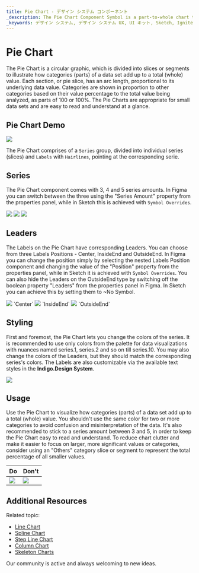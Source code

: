 ```yaml
---
title: Pie Chart - デザイン システム コンポーネント
_description: The Pie Chart Component Symbol is a part-to-whole chart that shows how categories (parts) of a data set add up to a total (whole) value.
_keywords: デザイン システム, デザイン システム UX, UI キット, Sketch, Ignite UI for Angular, Sketch to Angular, Angular, Angular デザイン システム, Sketch からコードをエクスポート, Angular 用のデザイン キット, Sketch HTML, Sketch to HTML, Sketch UI キット, Figma, Figma to Angular, Figma から コードをエクスポート, Figma to HTML, Figma UI キット
---
```


# Pie Chart 
The Pie Chart is a circular graphic, which is divided into slices or segments to illustrate how categories (parts) of a data set add up to a total (whole) value. Each section, or pie slice, has an arc length, proportional to its underlying data value. Categories are shown in proportion to other categories based on their value percentage to the total value being analyzed, as parts of 100 or 100%. The Pie Charts are appropriate for small data sets and are easy to read and understand at a glance.

## Pie Chart Demo

<img class="responsive-img" src="../images/pie_chart_demo.png" srcset="../images/pie_chart_demo@2x.png 2x" />

The Pie Chart comprises of a `Series` group, divided into individual series (slices) and `Labels` with `Hairlines`, pointing at the corresponding serie.

## Series

The Pie Chart component comes with 3, 4 and 5 series amounts. In Figma you can switch between the three using the "Series Amount" property from the properties panel, while in Sketch this is achieved with `Symbol Overrides`. 

<img class="responsive-img" src="../images/pie_chart_series3.png" srcset="../images/pie_chart_series3@2x.png 2x" />
<img class="responsive-img" src="../images/pie_chart_series4.png" srcset="../images/pie_chart_series4@2x.png 2x" />
<img class="responsive-img" src="../images/pie_chart_series5.png" srcset="../images/pie_chart_series5@2x.png 2x" />

## Leaders

The Labels on the Pie Chart have corresponding Leaders. You can choose from three Labels Positions - Center, InsideEnd and OutsideEnd. In Figma you can change the position simply by selecting the nested Labels Position component and changing the value of the "Position" property from the properties panel, while in Sketch it is achieved with `Symbol Overrides`. You can also hide the Leaders on the OutsideEnd type by switching off the boolean property "Leaders" from the properties panel in Figma. In Sketch you can achieve this by setting them to ~No Symbol.

<img class="responsive-img" src="../images/pie_chart_labels_center.png" srcset="../images/pie_chart_labels_center@2x.png 2x" />
`Center`
<img class="responsive-img" src="../images/pie_chart_labels_insideend.png" srcset="../images/pie_chart_labels_insideend@2x.png 2x" />
`InsideEnd`
<img class="responsive-img" src="../images/pie_chart_labels_outsideend.png" srcset="../images/pie_chart_labels_outsideend@2x.png 2x" />
`OutsideEnd`

## Styling 

First and foremost, the Pie Chart lets you change the colors of the series. It is recommended to use only colors from the palette for data visualizations with nuances named series.1, series.2 and so on till series.10. You may also change the colors of the Leaders, but they should match the corresponding series's colors. The Labels are also customizable via the available text styles in the **Indigo.Design System**.

<img class="responsive-img" src="../images/pie_chart_styling.png" srcset="../images/pie_chart_styling@2x.png 2x" />

## Usage

Use the Pie Chart to visualize how categories (parts) of a data set add up to a total (whole) value. You shouldn't use the same color for two or more categories to avoid confusion and misinterpretation of the data. It's also recommended to stick to a series amount between 3 and 5, in order to keep the Pie Chart easy to read and understand. To reduce chart clutter and make it easier to focus on larger, more significant values or categories, consider using an "Others" category slice or segment to represent the total percentage of all smaller values.

| Do                                                                         | Don't                                                                          |
| -------------------------------------------------------------------------- | ------------------------------------------------------------------------------ |
| <img class="responsive-img" src="../images/pie_chart_do.png" srcset="../images/pie_chart_do@2x.png 2x" /> | <img class="responsive-img" src="../images/pie_chart_dont.png" srcset="../images/pie_chart_dont@2x.png 2x" /> |

## Additional Resources

Related topic:

- [Line Chart](line-chart.md)
- [Spline Chart](spline-chart.md)
- [Step Line Chart](step-line-chart.md)
- [Column Chart](column-chart.md)
- [Skeleton Charts](skeleton-charts.md)
  <div class="divider--half"></div>

Our community is active and always welcoming to new ideas.
